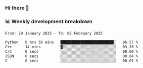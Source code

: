 ### Hi there 👋

### 📊 Weekly development breakdown
<!--START_SECTION:waka-->

```txt
From: 29 January 2025 - To: 05 February 2025

Python   6 hrs 55 mins   ████████████████████████░   96.57 %
C++      14 mins         ▓░░░░░░░░░░░░░░░░░░░░░░░░   03.30 %
C/C      0 secs          ░░░░░░░░░░░░░░░░░░░░░░░░░   00.09 %
JSON     0 secs          ░░░░░░░░░░░░░░░░░░░░░░░░░   00.04 %
C        0 secs          ░░░░░░░░░░░░░░░░░░░░░░░░░   00.01 %
```

<!--END_SECTION:waka-->
